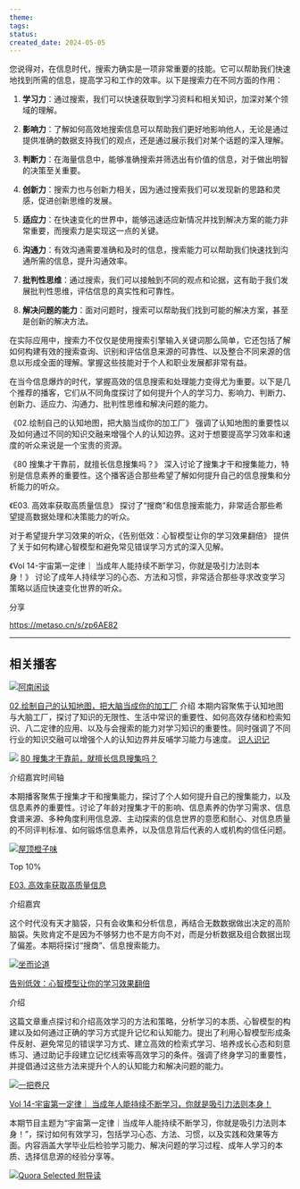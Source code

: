 ```yaml
---
theme: 
tags: 
status: 
created_date: 2024-05-05
---
```

您说得对，在信息时代，搜索力确实是一项非常重要的技能。它可以帮助我们快速地找到所需的信息，提高学习和工作的效率。以下是搜索力在不同方面的作用：

1. **学习力**：通过搜索，我们可以快速获取到学习资料和相关知识，加深对某个领域的理解。

2. **影响力**：了解如何高效地搜索信息可以帮助我们更好地影响他人，无论是通过提供准确的数据支持我们的观点，还是通过展示我们对某个话题的深入理解。

3. **判断力**：在海量信息中，能够准确搜索并筛选出有价值的信息，对于做出明智的决策至关重要。

4. **创新力**：搜索力也与创新力相关，因为通过搜索我们可以发现新的思路和灵感，促进创新思维的发展。

5. **适应力**：在快速变化的世界中，能够迅速适应新情况并找到解决方案的能力非常重要，而搜索力是实现这一点的关键。

6. **沟通力**：有效沟通需要准确和及时的信息，搜索能力可以帮助我们快速找到沟通所需的信息，提升沟通效率。

7. **批判性思维**：通过搜索，我们可以接触到不同的观点和论据，这有助于我们发展批判性思维，评估信息的真实性和可靠性。

8. **解决问题的能力**：面对问题时，搜索可以帮助我们找到可能的解决方案，甚至是创新的解决方法。

在实际应用中，搜索力不仅仅是使用搜索引擎输入关键词那么简单，它还包括了解如何构建有效的搜索查询、识别和评估信息来源的可靠性、以及整合不同来源的信息以形成全面的理解。掌握这些技能对于个人和职业发展都非常有益。


在当今信息爆炸的时代，掌握高效的信息搜索和处理能力变得尤为重要。以下是几个推荐的播客，它们从不同角度探讨了如何提升个人的学习力、影响力、判断力、创新力、适应力、沟通力、批判性思维和解决问题的能力。

《02.绘制自己的认知地图，把大脑当成你的加工厂》 强调了认知地图的重要性以及如何通过不同的知识交融来增强个人的认知边界。这对于想要提高学习效率和速度的听众来说是一个宝贵的资源。

《80 搜集才干靠前，就擅长信息搜集吗？》 深入讨论了搜集才干和搜集能力，特别是信息素养的重要性。这个播客适合那些希望了解如何提升自己的信息搜集和分析能力的听众。

《E03. 高效率获取高质量信息》 探讨了“搜商”和信息搜索能力，非常适合那些希望提高数据处理和决策能力的听众。

对于希望提升学习效果的听众，《告别低效：心智模型让你的学习效果翻倍》 提供了关于如何构建心智模型和避免常见错误学习方式的深入见解。

《Vol 14-宇宙第一定律｜ 当成年人能持续不断学习，你就是吸引力法则本身！》 讨论了成年人持续学习的心态、方法和习惯，非常适合那些寻求改变学习策略以适应快速变化世界的听众。  

分享


https://metaso.cn/s/zp6AE82

---

## 相关播客

![](https://bts-image.xyzcdn.net/aHR0cHM6Ly9pbWFnZS54eXpjZG4ubmV0L0ZwelZtSUFfTlpIUU51QTJPclJyY3hvTmQ2WFAucG5n.png)[阿南闲谈](https://www.xiaoyuzhoufm.com/podcast/64c28a1d680eadd8c2489a87)

[02.绘制自己的认知地图，把大脑当成你的加工厂](https://www.xiaoyuzhoufm.com/episode/65af68d9214531ab06622081)
介绍
本期内容聚焦于认知地图与大脑工厂，探讨了知识的无限性、生活中常识的重要性、如何高效存储和检索知识、八二定律的应用、以及与会搜索的能力对学习知识的重要性。同时强调了不同行业的知识交融可以增强个人的认知边界并反哺学习能力与速度。
[识人识记](https://www.xiaoyuzhoufm.com/episode/65af68d9214531ab06622081)

![](https://bts-image.xyzcdn.net/aHR0cHM6Ly9mZGZzLnhtY2RuLmNvbS9zdG9yYWdlcy9iMmZiLWF1ZGlvZnJlZWhpZ2hxcHMvRjIvQUQvQ0t3UklKSUZWV2VCQUFLaXpnRHlsV1doLmpwZWc=.jpeg)
[80 搜集才干靠前，就擅长信息搜集吗？](https://www.xiaoyuzhoufm.com/episode/6445b8b0018434ff2264b402)

介绍嘉宾时间轴

本期播客聚焦于搜集才干和搜集能力，探讨了个人如何提升自己的搜集能力，以及信息素养的重要性。讨论了年龄对搜集才干的影响、信息素养的伪学习需求、信息食谱来源、多种角度利用信息源、主动探索的信息世界的意愿和耐心、对信息质量的不同评判标准、如何锻炼信息素养，以及信息背后代表的人或机构的信任问题。

![](https://bts-image.xyzcdn.net/aHR0cHM6Ly9pbWFnZS54eXpjZG4ubmV0L0ZqTHJHSE5EdEtoV1JPNXA2WDlVTXQ5Tm5Ic2wuanBn.jpg)[屋顶橙子味](https://www.xiaoyuzhoufm.com/podcast/62b6d0e356f39772c535a807)

Top 10%

[E03. 高效率获取高质量信息](https://www.xiaoyuzhoufm.com/episode/62cb940f47ac309e211389b7)

介绍嘉宾

这个时代没有天才脑袋，只有会收集和分析信息，再结合无数数据做出决定的高阶脑袋。失败肯定不是因为不够努力也不是方向不对，而是分析数据及组合数据出现了偏差。本期将探讨“搜商”、信息搜索能力。


![](https://bts-image.xyzcdn.net/aHR0cHM6Ly9pbWFnZS54eXpjZG4ubmV0L0ZpU1ZXRC1STmh1VzUzZVRYZUNjcTlGNjlwNS0ucG5n.png)[坐而论道](https://www.xiaoyuzhoufm.com/podcast/6595576049a7cc699e4e6126)

[告别低效：心智模型让你的学习效果翻倍](https://www.xiaoyuzhoufm.com/episode/659c295449a7cc699e85f058)

介绍

这篇文章重点探讨和介绍高效学习的方法和策略，分析学习的本质、心智模型的构建以及如何通过正确的学习方式提升记忆和认知能力。提出了利用心智模型形成条件反射、避免常见的错误学习方式、建立高效的检索式学习、培养成长心态和刻意练习、通过助记手段建立记忆线索等高效学习的条件。强调了终身学习的重要性，并提倡通过这些方法来提升个人的认知能力和解决问题的能力。


![](https://bts-image.xyzcdn.net/aHR0cHM6Ly9pbWFnZS54eXpjZG4ubmV0L0Zzb002andtdUNibDNjWVhZZHg3VzNrdUlLQ0IucG5n.png)[一把卷尺](https://www.xiaoyuzhoufm.com/podcast/65195e6250cf691d24f51956)


[Vol 14-宇宙第一定律｜ 当成年人能持续不断学习，你就是吸引力法则本身！](https://www.xiaoyuzhoufm.com/episode/6622f0cec3e09d8f3737b1dc)

本期节目主题为“宇宙第一定律｜当成年人能持续不断学习，你就是吸引力法则本身！”，探讨如何有效学习，包括学习心态、方法、习惯，以及实践和效果等方面。内容涵盖大学毕业后检验学习能力、解决问题的学习过程、成年人学习的本质、选择信息源的经验分享等。



![](https://bts-image.xyzcdn.net/aHR0cHM6Ly9mZGZzLnhtY2RuLmNvbS9ncm91cDE5L00wQi81Ri81Ri93S2dKSzFmM3BrQ3hIRFhfQUFCN2VGcVpwVVE2NTAuanBn.jpg)[Quora Selected 附导读](https://www.xiaoyuzhoufm.com/podcast/5e54c92c418a84a0467d1bdb)
